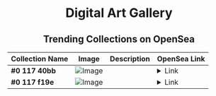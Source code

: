 <div align="center">

# Digital Art Gallery

## Trending Collections on OpenSea

| Collection Name                       | Image                                                                                     | Description                       | OpenSea Link                                                                                          |
|---------------------------------------|-------------------------------------------------------------------------------------------|-----------------------------------|--------------------------------------------------------------------------------------------------------|
| **#0 117 40bb** | ![Image](https://i2.seadn.io/base/0x982297e2cd7f2e876c892f989aa84bdf44e342bd/53834f05a4c1a44a3127b0358dc117/f053834f05a4c1a44a3127b0358dc117.jpeg?w=200&auto=format) |  | <details><summary>Link</summary>[#0 117 40bb](https://opensea.io/collection/0-117-40bb-424474126)</details> |
| **#0 117 f19e** | ![Image](https://i2.seadn.io/base/0x982297e2cd7f2e876c892f989aa84bdf44e342bd/53834f05a4c1a44a3127b0358dc117/f053834f05a4c1a44a3127b0358dc117.jpeg?w=200&auto=format) |  | <details><summary>Link</summary>[#0 117 f19e](https://opensea.io/collection/0-117-f19e)</details> |

</div>